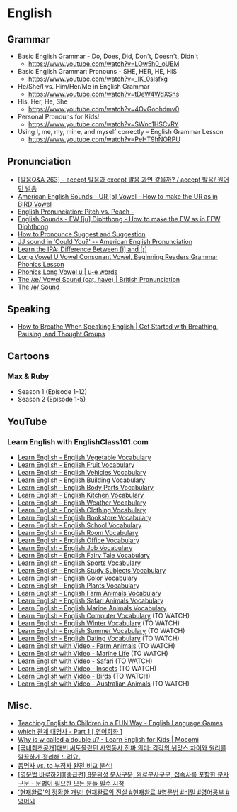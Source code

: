 # English
## Grammar
* Basic English Grammar - Do, Does, Did, Don't, Doesn't, Didn't
    * https://www.youtube.com/watch?v=LOw5h0_oUEM
* Basic English Grammar: Pronouns - SHE, HER, HE, HIS
    * https://www.youtube.com/watch?v=_IK_0sIsfxg
* He/She/I vs. Him/Her/Me in English Grammar
    * https://www.youtube.com/watch?v=tDeW4WdXSns
* His, Her, He, She
    * https://www.youtube.com/watch?v=4OvGoohdmv0
* Personal Pronouns for Kids!
    * https://www.youtube.com/watch?v=SWnc1HSCvRY
* Using I, me, my, mine, and myself correctly – English Grammar Lesson
    * https://www.youtube.com/watch?v=PeHT9hNORPU

## Pronunciation
* [[발음Q&A 263] - accept 발음과 except 발음 과연 같을까? / accept 발음/ 원어민 발음](https://www.youtube.com/watch?v=WtsO33Hi0kk)
* [American English Sounds - UR [ɜ] Vowel - How to make the UR as in BIRD Vowel](https://www.youtube.com/watch?v=Ehn6XixUBKs)
* [English Pronunciation: Pitch vs. Peach -](https://www.youtube.com/watch?v=Pq4pVSpWTXg)
* [English Sounds - EW [ju] Diphthong - How to make the EW as in FEW Diphthong](https://www.youtube.com/watch?v=3VhF-y1EVoE)
* [How to Pronounce Suggest and Suggestion](https://www.youtube.com/watch?v=-D5OQ60ohX4)
* [JJ sound in 'Could You?' -- American English Pronunciation](https://www.youtube.com/watch?v=hr2BePfVll8)
* [Learn the IPA: Difference Between [i] and [ɪ]](https://www.youtube.com/watch?v=UzIIfn1ooJ0)
* [Long Vowel U Vowel Consonant Vowel, Beginning Readers Grammar Phonics Lesson](https://www.youtube.com/watch?v=jhZx7VsCKE8)
* [Phonics Long Vowel u | u-e words](https://www.youtube.com/watch?v=XJ-_nS81R4s)
* [The /æ/ Vowel Sound (cat, have) | British Pronunciation](https://www.youtube.com/watch?v=0UhhMtD6u9Q)
* [The /ə/ Sound](https://www.youtube.com/watch?v=RVvn6204I_Y)

## Speaking
* [How to Breathe When Speaking English | Get Started with Breathing, Pausing, and Thought Groups](https://www.youtube.com/watch?v=IKUWcrVGrZE)

## Cartoons
### Max & Ruby
* Season 1 (Episode 1-12)
* Season 2 (Episode 1-5)

## YouTube
### Learn English with EnglishClass101.com
* [Learn English - English Vegetable Vocabulary](https://www.youtube.com/watch?v=0xcGaaiDjX4)
* [Learn English - English Fruit Vocabulary](https://www.youtube.com/watch?v=q4lJqY62gcA)
* [Learn English - English Vehicles Vocabulary](https://www.youtube.com/watch?v=c3QmTsGxODc)
* [Learn English - English Building Vocabulary](https://www.youtube.com/watch?v=lAoqZ-YK_Ks)
* [Learn English - English Body Parts Vocabulary](https://www.youtube.com/watch?v=Zo9fQ9A60rU)
* [Learn English - English Kitchen Vocabulary](https://www.youtube.com/watch?v=TdHeNltTZsU)
* [Learn English - English Weather Vocabulary](https://www.youtube.com/watch?v=OsAj4s-x3yg)
* [Learn English - English Clothing Vocabulary](https://www.youtube.com/watch?v=buyp2APZr4g)
* [Learn English - English Bookstore Vocabulary](https://www.youtube.com/watch?v=p1AAzSy0k-4)
* [Learn English - English School Vocabulary](https://www.youtube.com/watch?v=NSVTw_j30QU)
* [Learn English - English Room Vocabulary](https://www.youtube.com/watch?v=GeHUzx0PzdY)
* [Learn English - English Office Vocabulary](https://www.youtube.com/watch?v=45qGxEgIwWY)
* [Learn English - English Job Vocabulary](https://www.youtube.com/watch?v=PTKAwEWn9Ys)
* [Learn English - English Fairy Tale Vocabulary](https://www.youtube.com/watch?v=-dolPtIU72U)
* [Learn English - English Sports Vocabulary](https://www.youtube.com/watch?v=EubqKQJVykI)
* [Learn English - English Study Subjects Vocabulary](https://www.youtube.com/watch?v=9ZNBef_ife4)
* [Learn English - English Color Vocabulary](https://www.youtube.com/watch?v=RSKTEvPpXTc)
* [Learn English - English Plants Vocabulary](https://www.youtube.com/watch?v=FaMi1ImG1qw)
* [Learn English - English Farm Animals Vocabulary](https://www.youtube.com/watch?v=v9WYS7rKv4w)
* [Learn English - English Safari Animals Vocabulary](https://www.youtube.com/watch?v=WfAzME6J3kM)
* [Learn English - English Marine Animals Vocabulary](https://www.youtube.com/watch?v=k-fd357B9Ms)
* [Learn English - English Computer Vocabulary](https://www.youtube.com/watch?v=HaPCvDqaVg0) (TO WATCH)
* [Learn English - English Winter Vocabulary](https://www.youtube.com/watch?v=5gXwMOrv3hA) (TO WATCH)
* [Learn English - English Summer Vocabulary](https://www.youtube.com/watch?v=1zD0xS2BCec) (TO WATCH)
* [Learn English - English Dating Vocabulary](https://www.youtube.com/watch?v=8rnyxW5gG74) (TO WATCH)
* [Learn English with Video - Farm Animals](https://www.youtube.com/watch?v=yxFblBEDmSE) (TO WATCH)
* [Learn English with Video - Marine Life](https://www.youtube.com/watch?v=7-hhsIOvwqk) (TO WATCH)
* [Learn English with Video - Safari](https://www.youtube.com/watch?v=TehTHKRoBWQ) (TO WATCH)
* [Learn English with Video - Insects](https://www.youtube.com/watch?v=gBGZtmYGybw) (TO WATCH)
* [Learn English with Video - Birds](https://www.youtube.com/watch?v=cO2pv9_z6R8) (TO WATCH)
* [Learn English with Video - Australian Animals](https://www.youtube.com/watch?v=45tt0CM-kbY) (TO WATCH)

## Misc.
* [Teaching English to Children in a FUN Way - English Language Games](https://www.youtube.com/watch?v=-lYhBrAaJqk)
* [which 관계 대명사 - Part 1 [ 영어회화 ]](https://www.youtube.com/watch?v=NUwbOJP049U)
* [Why is w called a double u? - Learn English for Kids | Mocomi](https://www.youtube.com/watch?v=KDgIXaB3EWY)
* [[국내최초공개]매번 써도몰랐던 사역동사 진짜 의미: 각각의 뉘앙스 차이와 원리를 깔끔하게 정리해 드려요.](https://www.youtube.com/watch?v=Qo9rT-U5CLk)
* [동명사 vs. to 부정사 완전 비교 분석!](https://www.youtube.com/watch?v=DuLsBcxOLvI)
* [[영문법 바로하기][중급편] 8분완성 분사구문, 완료분사구문, 접속사를 포함한 분사구문 - 문법이 필요한 모든 분들 필수 시청](https://www.youtube.com/watch?v=VJyQvPxMp1s)
* ['현재완료'의 정확한 개념! 현재완료의 진실 #현재완료 #영문법 #비밀 #영어공부 #영어뇌](https://www.youtube.com/watch?v=iPJai5SOiV0)
